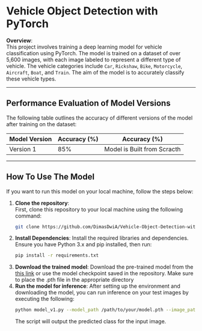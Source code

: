 # Vehicle Object Detection with PyTorch

**Overview**:  
This project involves training a deep learning model for vehicle classification using PyTorch. The model is trained on a dataset of over 5,600 images, with each image labeled to represent a different type of vehicle. The vehicle categories include `Car`, `Rickshaw`, `Bike`, `Motorcycle`, `Aircraft`, `Boat`, and `Train`. The aim of the model is to accurately classify these vehicle types.

---

## Performance Evaluation of Model Versions

The following table outlines the accuracy of different versions of the model after training on the dataset:

| Model Version | Accuracy (%) | Accuracy (%) |
|---------------|--------------|--------------|
| Version 1     | 85%          |Model is Built from Scracth|

---

## How To Use The Model

If you want to run this model on your local machine, follow the steps below:

1. **Clone the repository**:  
   First, clone this repository to your local machine using the following command:
   ```bash
   git clone https://github.com/DimasDwiA/Vehicle-Object-Detection-with-PyTorch.git
2. **Install Dependencies**:
   Install the required libraries and dependencies. Ensure you have Python 3.x and pip installed, then run:
   ```bash
   pip install -r requirements.txt
3. **Download the trained model**:
  Download the pre-trained model from the [this link](https://github.com/DimasDwiA/Vehicle-Object-Detection-with-PyTorch/tree/main/saved_models) or use the model checkpoint saved in the repository. Make sure to place the .pth file in the appropriate directory
4. **Run the model for inference**:
   After setting up the environment and downloading the model, you can run inference on your test images by executing the following:
   ```bash
   python model_v1.py --model_path /path/to/your/model.pth --image_path /path/to/test/image.jpg
   ```
   The script will output the predicted class for the input image.
